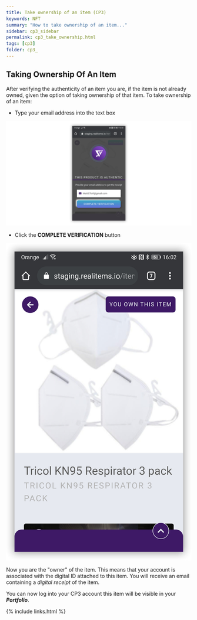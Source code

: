 ```yaml
---
title: Take ownership of an item (CP3)
keywords: NFT
summary: "How to take ownership of an item..."
sidebar: cp3_sidebar
permalink: cp3_take_ownership.html
tags: [cp3]
folder: cp3_
---
```


## Taking Ownership Of An Item

After verifying the authenticity of an item you are, if the item is not already owned, given the option of taking ownership of that item.  To take ownership of an item:

* Type your email address into the text box

![enter pin2](images/cp3/cp3-claim-1.png)

* Click the **COMPLETE VERIFICATION** button

![enter pin2](images/cp3/cp3-claim-2.png)

Now you are the "owner" of the item.  This means that your account is associated with the digital ID attached to this item.  You will receive an email containing a _digital receipt_ of the item. 

You can now log into your CP3 account this item will be visible in your ***Portfolio***.

{% include links.html %}
